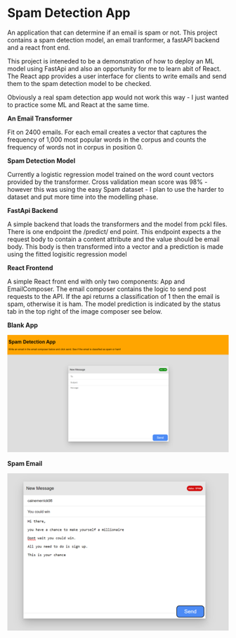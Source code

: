 # Spam Detection App

An application that can determine if an email is spam or not. This project contains a spam detection model, an email tranformer, a fastAPI backend and a react front end.

This project is inteneded to be a demonstration of how to deploy an ML model using FastApi and also an opportunity for me to learn abit of React. The React app provides a user interface for clients to write emails and send them to the spam detection model to be checked. 

Obviously a real spam detection app would not work this way - I just wanted to practice some ML and React at the same time.

**An Email Transformer**

Fit on 2400 emails. For each email creates a vector that captures the frequency of 1,000 most popular words in the corpus and counts the frequency of words not in corpus in position 0. 

**Spam Detection Model**

Currently a logistic regression model trained on the word count vectors provided by the transformer. Cross validation mean score was 98% - however this was using the easy Spam dataset - I plan to use the harder to dataset and put more time into the modelling phase.

**FastApi Backend**

A simple backend that loads the transformers and the model from pckl files. There is one endpoint the /predict/ end point. This endpoint expects a the request body to contain a content attribute and the value should be email body. This body is then transformed into a vector and a prediction is made using the fitted logisitic regression model

**React Frontend**

A simple React front end with only two components: App and EmailComposer. The email composer contains the logic to send post requests to the API. If the api returns a classification of 1 then the email is spam, otherwise it is ham. The model prediction is indicated by the status tab in the top right of the image composer see below.

**Blank App**

![alt text](app.png)

**Spam Email**

![alt text](<images/spam example.png>)